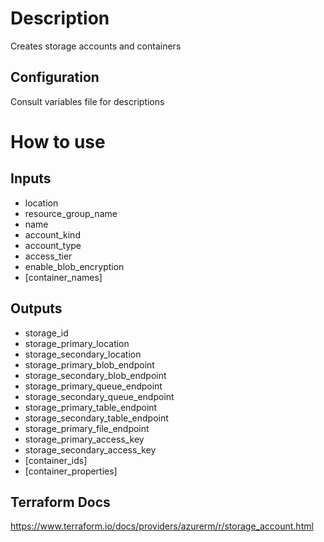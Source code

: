 # Description
Creates storage accounts and containers

## Configuration
Consult variables file for descriptions

# How to use
## Inputs
* location
* resource_group_name
* name
* account_kind
* account_type
* access_tier
* enable_blob_encryption
* [container_names]

## Outputs
* storage_id
* storage_primary_location
* storage_secondary_location
* storage_primary_blob_endpoint
* storage_secondary_blob_endpoint
* storage_primary_queue_endpoint
* storage_secondary_queue_endpoint
* storage_primary_table_endpoint
* storage_secondary_table_endpoint
* storage_primary_file_endpoint
* storage_primary_access_key
* storage_secondary_access_key
* [container_ids]
* [container_properties]

## Terraform Docs
https://www.terraform.io/docs/providers/azurerm/r/storage_account.html

